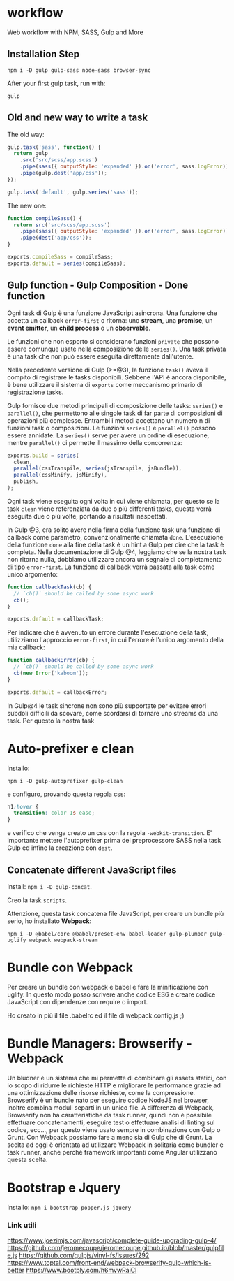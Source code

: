 # workflow

Web workflow with NPM, SASS, Gulp and More

## Installation Step

```
npm i -D gulp gulp-sass node-sass browser-sync
```

After your first gulp task, run with:

```
gulp
```

## Old and new way to write a task

The old way:

```javascript
gulp.task('sass', function() {
  return gulp
    .src('src/scss/app.scss')
    .pipe(sass({ outputStyle: 'expanded' }).on('error', sass.logError))
    .pipe(gulp.dest('app/css'));
});

gulp.task('default', gulp.series('sass'));
```

The new one:

```javascript
function compileSass() {
  return src('src/scss/app.scss')
    .pipe(sass({ outputStyle: 'expanded' }).on('error', sass.logError))
    .pipe(dest('app/css'));
}

exports.compileSass = compileSass;
exports.default = series(compileSass);
```

## Gulp function - Gulp Composition - Done function

Ogni task di Gulp è una funzione JavaScript asincrona. Una funzione che accetta un callback `error-first` o ritorna: uno **stream**, una **promise**, un **event emitter**, un **child process** o un **observable**.

Le funzioni che non esporto si considerano funzioni `private` che possono essere comunque usate nella composizione delle `series()`. Una task privata è una task che non può essere eseguita direttamente dall'utente.

Nella precedente versione di Gulp (>=@3), la funzione `task()` aveva il compito di registrare le tasks disponibili. Sebbene l'API è ancora disponibile, è bene utilizzare il sistema di `exports` come meccanismo primario di registrazione tasks.

Gulp fornisce due metodi principali di composizione delle tasks: `series()` e `parallel()`, che permettono alle singole task di far parte di composizioni di operazioni più complesse. Entrambi i metodi accettano un numero n di funzioni task o composizioni. Le funzioni `series()` e `parallel()` possono essere annidate. La `series()` serve per avere un ordine di esecuzione, mentre `parallel()` ci permette il massimo della concorrenza:

```javascript
exports.build = series(
  clean,
  parallel(cssTranspile, series(jsTranspile, jsBundle)),
  parallel(cssMinify, jsMinify),
  publish,
);
```

Ogni task viene eseguita ogni volta in cui viene chiamata, per questo se la task `clean` viene referenziata da due o più differenti tasks, questa verrà eseguita due o più volte, portando a risultati inaspettati.

In Gulp @3, era solito avere nella firma della funzione task una funzione di callback come parametro, convenzionalmente chiamata `done`. L'esecuzione della funzione `done` alla fine della task è un hint a Gulp per dire che la task è completa.
Nella documentazione di Gulp @4, leggiamo che se la nostra task non ritorna nulla, dobbiamo utilizzare ancora un segnale di completamento di tipo `error-first`. La funzione di callback verrà passata alla task come unico argomento:

```javascript
function callbackTask(cb) {
  // `cb()` should be called by some async work
  cb();
}

exports.default = callbackTask;
```

Per indicare che è avvenuto un errore durante l'esecuzione della task, utilizziamo l'approccio `error-first`, in cui l'errore è l'unico argomento della mia callback:

```javascript
function callbackError(cb) {
  // `cb()` should be called by some async work
  cb(new Error('kaboom'));
}

exports.default = callbackError;
```

In Gulp@4 le task sincrone non sono più supportate per evitare errori subdoli difficili da scovare, come scordarsi di tornare uno streams da una task. Per questo la nostra task

# Auto-prefixer e clean

Installo:

```
npm i -D gulp-autoprefixer gulp-clean
```

e configuro, provando questa regola css:

```css
h1:hover {
  transition: color 1s ease;
}
```

e verifico che venga creato un css con la regola `-webkit-transition`.
E' importante mettere l'autoprefixer prima del preprocessore SASS nella task Gulp ed infine la creazione con `dest`.

## Concatenate different JavaScript files

Install: `npm i -D gulp-concat`.

Creo la task `scripts`.

Attenzione, questa task concatena file JavaScript, per creare un bundle più serio, ho installato **Webpack**:

```
npm i -D @babel/core @babel/preset-env babel-loader gulp-plumber gulp-uglify webpack webpack-stream
```

# Bundle con Webpack

Per creare un bundle con webpack e babel e fare la minificazione con uglify. In questo modo posso scrivere anche codice ES6 e creare codice JavaScript con dipendenze con require o import.

Ho creato in più il file .babelrc ed il file di webpack.config.js ;)

# Bundle Managers: Browserify - Webpack

Un bludner è un sistema che mi permette di combinare gli assets statici, con lo scopo di ridurre le richieste HTTP e migliorare le performance grazie ad una ottimizzazione delle risorse richieste, come la compressione.
Browserify è un bundle nato per eseguire codice NodeJS nel browser, inoltre combina moduli separti in un unico file. A differenza di Webpack, Browserify non ha caratteristiche da task runner, quindi non è possibile effettuare concatenamenti, eseguire test o effettuare analisi di linting sul codice, ecc..., per questo viene usato sempre in combinazione con Gulp o Grunt. Con Webpack possiamo fare a meno sia di Gulp che di Grunt.
La scelta ad oggi è orientata ad utilizzare Webpack in solitaria come bundler e task runner, anche perchè framework importanti come Angular utilizzano questa scelta.

# Bootstrap e Jquery

Installo: `npm i bootstrap popper.js jquery`

### Link utili

https://www.joezimjs.com/javascript/complete-guide-upgrading-gulp-4/
https://github.com/jeromecoupe/jeromecoupe.github.io/blob/master/gulpfile.js
https://github.com/gulpjs/vinyl-fs/issues/292
https://www.toptal.com/front-end/webpack-browserify-gulp-which-is-better
https://www.bootply.com/h6mvwRaiCl
